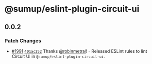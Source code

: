 # @sumup/eslint-plugin-circuit-ui

## 0.0.2

### Patch Changes

- [#1991](https://github.com/sumup-oss/circuit-ui/pull/1991) [`401ac252`](https://github.com/sumup-oss/circuit-ui/commit/401ac252d883c74cc14ea343dab0b7e0b5fac8f5) Thanks [@robinmetral](https://github.com/robinmetral)! - Released ESLint rules to lint Circuit UI in `@sumup/eslint-plugin-circuit-ui`.
